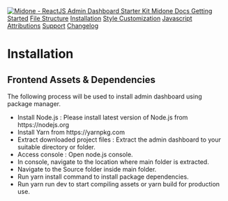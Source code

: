 <!DOCTYPE html>
<!--
Template Name: Midone - ReactJS Admin Dashboard Starter Kit
Author: Left4code
Website: http://www.left4code.com/
Contact: muhammadrizki@left4code.com
Purchase: https://themeforest.net/user/left4code/portfolio
Renew Support: https://themeforest.net/user/left4code/portfolio
License: You must have a valid license purchased only from themeforest(the above link) in order to legally use the theme for your project.
-->
<html lang="en">
  <!-- BEGIN: Head -->
  <head>
    <meta charset="utf-8" />
    <link href="dist/images/logo.svg" rel="shortcut icon" />
    <meta name="viewport" content="width=device-width, initial-scale=1" />
    <meta
      name="description"
      content="Midone admin is super flexible, powerful, clean & modern responsive tailwind admin template with unlimited possibilities."
    />
    <meta
      name="keywords"
      content="admin template, Midone admin template, dashboard template, flat admin template, responsive admin template, web app"
    />
    <meta name="author" content="LEFT4CODE" />
    <title>Installation - Midone - ReactJS Admin Dashboard Starter Kit</title>
    <!-- BEGIN: CSS Assets-->
    <link rel="stylesheet" href="dist/css/app.css" />
    <!-- END: CSS Assets-->
  </head>
  <!-- END: Head -->
  <body>
    <div class="container grid grid-cols-12 -my-3 min-h-screen relative z-10">
      <div class="col-span-3 bg-gray-800 py-10">
        <a href="" class="intro-x flex items-center pl-5 mb-8">
          <img
            alt="Midone - ReactJS Admin Dashboard Starter Kit"
            class="w-6"
            src="dist/images/logo.svg"
          />
          <span class="hidden xl:block text-2xl ml-3">
            <span class="font-medium">Midone</span> Docs
          </span>
        </a>
        <a
          href="index.html"
          class="intro-x flex items-center px-5 py-3 rounded-l hover:bg-gray-900 transition duration-300 ease-in-out"
          >Getting Started</a
        >
        <a
          href="file-structure.html"
          class="intro-x flex items-center px-5 py-3 rounded-l hover:bg-gray-900 transition duration-300 ease-in-out"
          >File Structure</a
        >
        <a
          href="installation.html"
          class="intro-x flex items-center px-5 py-3 rounded-l hover:bg-gray-900 transition duration-300 ease-in-out font-medium bg-gray-900"
          >Installation</a
        >
        <a
          href="style-customization.html"
          class="intro-x flex items-center px-5 py-3 rounded-l hover:bg-gray-900 transition duration-300 ease-in-out"
          >Style Customization</a
        >
        <a
          href="javascript.html"
          class="intro-x flex items-center px-5 py-3 rounded-l hover:bg-gray-900 transition duration-300 ease-in-out"
          >Javascript</a
        >
        <a
          href="attributions.html"
          class="intro-x flex items-center px-5 py-3 rounded-l hover:bg-gray-900 transition duration-300 ease-in-out"
          >Attributions</a
        >
        <a
          href="support.html"
          class="intro-x flex items-center px-5 py-3 rounded-l hover:bg-gray-900 transition duration-300 ease-in-out"
          >Support</a
        >
        <a
          href="changelog.html"
          class="intro-x flex items-center px-5 py-3 rounded-l hover:bg-gray-900 transition duration-300 ease-in-out"
          >Changelog</a
        >
      </div>
      <div class="col-span-9 border-l border-gray-800 bg-gray-900 py-10 px-10">
        <h1
          class="intro-y text-2xl font-medium pb-8 mb-10 border-b border-gray-800"
        >
          Installation
        </h1>
        <h2
          class="intro-y text-xl font-medium pb-5 mb-5 border-b border-gray-800"
        >
          Frontend Assets & Dependencies
        </h2>
        <div class="intro-y leading-relaxed">
          <p class="mb-3">
            The following process will be used to install admin dashboard using
            package manager.
          </p>
          <ul class="list-decimal ml-6">
            <li class="mt-4">
              Install Node.js : Please install latest version of Node.js from
              https://nodejs.org
            </li>
            <li class="mt-4">Install Yarn from https://yarnpkg.com</li>
            <li class="mt-4">
              Extract downloaded project files : Extract the admin dashboard to
              your suitable directory or folder.
            </li>
            <li class="mt-4">Access console : Open node.js console.</li>
            <li class="mt-4">
              In console, navigate to the location where main folder is
              extracted.
            </li>
            <li class="mt-4">
              Navigate to the
              <span class="text-yellow-500 font-medium">Source</span> folder
              inside main folder.
            </li>
            <li class="mt-4">
              Run
              <span class="text-yellow-500 font-medium">yarn install</span>
              command to install package dependencies.
            </li>
            <li class="mt-4">
              Run
              <span class="text-yellow-500 font-medium">yarn run dev</span> to
              start compiling assets or
              <span class="text-yellow-500 font-medium">yarn build</span> for
              production use.
            </li>
          </ul>
        </div>
      </div>
    </div>
  </body>
</html>
